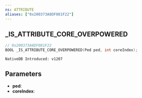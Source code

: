 ```yaml
---
ns: ATTRIBUTE
aliases: ["0x200373A8DF081F22"]
---
```

## _IS_ATTRIBUTE_CORE_OVERPOWERED

```c
// 0x200373A8DF081F22
BOOL _IS_ATTRIBUTE_CORE_OVERPOWERED(Ped ped, int coreIndex);
```

```
NativeDB Introduced: v1207
```

## Parameters
* **ped**:
* **coreIndex**:
